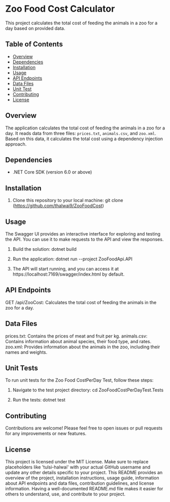 ﻿# Zoo Food Cost Calculator

This project calculates the total cost of feeding the animals in a zoo for a day based on provided data.

## Table of Contents

- [Overview](#overview)
- [Dependencies](#dependencies)
- [Installation](#installation)
- [Usage](#usage)
- [API Endpoints](#api-endpoints)
- [Data Files](#data-files)
- [Unit Test](#unit-test)
- [Contributing](#contributing)
- [License](#license)

## Overview

The application calculates the total cost of feeding the animals in a zoo for a day. 
It reads data from three files: `prices.txt`, `animals.csv`, and `zoo.xml`. 
Based on this data, it calculates the total cost using a dependency injection approach.

## Dependencies
- .NET Core SDK (version 6.0 or above)

## Installation

1. Clone this repository to your local machine:
   git clone (https://github.com/thalwai9/ZooFoodCost)

## Usage

The Swagger UI provides an interactive interface for exploring and testing the API. 
You can use it to make requests to the API and view the responses.

1. Build the solution:
dotnet build

2. Run the application:
dotnet run --project ZooFoodApi.API

3. The API will start running, and you can access it at https://localhost:7169/swagger/index.html by default.

## API Endpoints
GET /api/ZooCost: Calculates the total cost of feeding the animals in the zoo for a day.


## Data Files
prices.txt: Contains the prices of meat and fruit per kg.
animals.csv: Contains information about animal species, their food type, and rates.
zoo.xml: Provides information about the animals in the zoo, including their names and weights.

## Unit Tests

To run unit tests for the Zoo Food CostPerDay Test, follow these steps:

1. Navigate to the test project directory:
   cd ZooFoodCostPerDayTest.Tests

2. Run the tests:
   dotnet test

   
## Contributing
Contributions are welcome! Please feel free to open issues or pull requests for any improvements or new features.


## License
This project is licensed under the MIT License.
Make sure to replace placeholders like 'tulsi-halwai' with your actual GitHub username and update any other details specific to your project. This README provides an overview of the project, installation instructions, usage guide, information about API endpoints and data files, contribution guidelines, and license information.
Having a well-documented README.md file makes it easier for others to understand, use, and contribute to your project.
